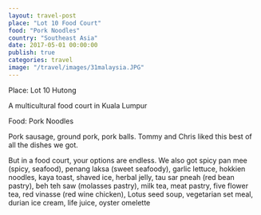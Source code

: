 ```yaml
---
layout: travel-post
place: "Lot 10 Food Court"
food: "Pork Noodles"
country: "Southeast Asia"
date: 2017-05-01 00:00:00
publish: true
categories: travel
image: "/travel/images/31malaysia.JPG"
---
```


Place: Lot 10 Hutong

A multicultural food court in Kuala Lumpur

Food: Pork Noodles

Pork sausage, ground pork, pork balls. Tommy and Chris liked this best of all the dishes we got.

But in a food court, your options are endless. We also got spicy pan mee (spicy, seafood), penang laksa (sweet seafoody), garlic lettuce, hokkien noodles, kaya toast, shaved ice, herbal jelly, tau sar pneah (red bean pastry), beh teh saw (molasses pastry), milk tea, meat pastry, five flower tea, red vinasse (red wine chicken), Lotus seed soup, vegetarian set meal, durian ice cream, life juice, oyster omelette
